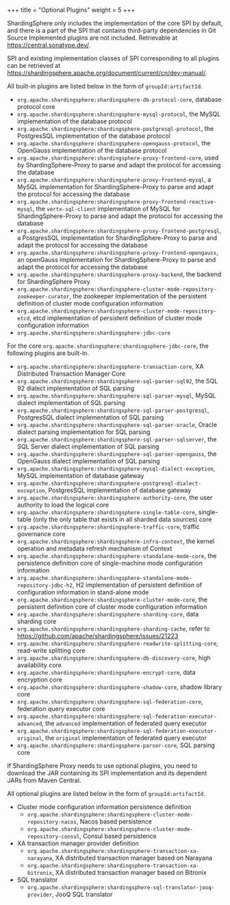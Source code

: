 +++
title = "Optional Plugins"
weight = 5
+++

ShardingSphere only includes the implementation of the core SPI by default, and there is a part of the SPI that contains
third-party dependencies in Git Source
Implemented plugins are not included. Retrievable at https://central.sonatype.dev/.

SPI and existing implementation classes of SPI corresponding to all plugins can be retrieved
at https://shardingsphere.apache.org/document/current/cn/dev-manual/.

All built-in plugins are listed below in the form of `groupId:artifactId`.

- `org.apache.shardingsphere:shardingsphere-db-protocol-core`, database protocol core
- `org.apache.shardingsphere:shardingsphere-mysql-protocol`, the MySQL implementation of the database protocol
- `org.apache.shardingsphere:shardingsphere-postgresql-protocol`, the PostgresSQL implementation of the database protocol
- `org.apache.shardingsphere:shardingsphere-opengauss-protocol`, the OpenGauss implementation of the database protocol
- `org.apache.shardingsphere:shardingsphere-proxy-frontend-core`, used by ShardingSphere-Proxy to parse and adapt the protocol for accessing the database
- `org.apache.shardingsphere:shardingsphere-proxy-frontend-mysql`, a MySQL implementation for ShardingSphere-Proxy to parse and adapt the protocol for accessing the database
- `org.apache.shardingsphere:shardingsphere-proxy-frontend-reactive-mysql`, the `vertx-sql-client` implementation of MySQL for ShardingSphere-Proxy to parse and adapt the protocol for accessing the database
- `org.apache.shardingsphere:shardingsphere-proxy-frontend-postgresql`, a PostgresSQL implementation for ShardingSphere-Proxy to parse and adapt the protocol for accessing the database
- `org.apache.shardingsphere:shardingsphere-proxy-frontend-opengauss`, an openGauss implementation for ShardingSphere-Proxy to parse and adapt the protocol for accessing the database
- `org.apache.shardingsphere:shardingsphere-proxy-backend`, the backend for ShardingSphere Proxy
- `org.apache.shardingsphere:shardingsphere-cluster-mode-repository-zookeeper-curator`, the zookeeper implementation of the persistent definition of cluster mode configuration information
- `org.apache.shardingsphere:shardingsphere-cluster-mode-repository-etcd`, etcd implementation of persistent definition of cluster mode configuration information
- `org.apache.shardingsphere:shardingsphere-jdbc-core`

For the core `org.apache.shardingsphere:shardingsphere-jdbc-core`, the following plugins are built-in.

- `org.apache.shardingsphere:shardingsphere-transaction-core`, XA Distributed Transaction Manager Core
- `org.apache.shardingsphere:shardingsphere-sql-parser-sql92`, the SQL 92 dialect implementation of SQL parsing
- `org.apache.shardingsphere:shardingsphere-sql-parser-mysql`, MySQL dialect implementation of SQL parsing
- `org.apache.shardingsphere:shardingsphere-sql-parser-postgresql`, PostgresSQL dialect implementation of SQL parsing
- `org.apache.shardingsphere:shardingsphere-sql-parser-oracle`, Oracle dialect parsing implementation for SQL parsing
- `org.apache.shardingsphere:shardingsphere-sql-parser-sqlserver`, the SQL Server dialect implementation of SQL parsing
- `org.apache.shardingsphere:shardingsphere-sql-parser-opengauss`, the OpenGauss dialect implementation of SQL parsing
- `org.apache.shardingsphere:shardingsphere-mysql-dialect-exception`, MySQL implementation of database gateway
- `org.apache.shardingsphere:shardingsphere-postgresql-dialect-exception`, PostgresSQL implementation of database
  gateway
- `org.apache.shardingsphere:shardingsphere-authority-core`, the user authority to load the logical core
- `org.apache.shardingsphere:shardingsphere-single-table-core`, single-table (only the only table that exists in all
  sharded data sources) core
- `org.apache.shardingsphere:shardingsphere-traffic-core`, traffic governance core
- `org.apache.shardingsphere:shardingsphere-infra-context`, the kernel operation and metadata refresh mechanism of
  Context
- `org.apache.shardingsphere:shardingsphere-standalone-mode-core`, the persistence definition core of single-machine
  mode configuration information
- `org.apache.shardingsphere:shardingsphere-standalone-mode-repository-jdbc-h2`, H2 implementation of persistent
  definition of configuration information in stand-alone mode
- `org.apache.shardingsphere:shardingsphere-cluster-mode-core`, the persistent definition core of cluster mode
  configuration information
- `org.apache.shardingsphere:shardingsphere-sharding-core`, data sharding core
- `org.apache.shardingsphere:shardingsphere-sharding-cache`, refer
  to https://github.com/apache/shardingsphere/issues/21223
- `org.apache.shardingsphere:shardingsphere-readwrite-splitting-core`, read-write splitting core
- `org.apache.shardingsphere:shardingsphere-db-discovery-core`, high availability core
- `org.apache.shardingsphere:shardingsphere-encrypt-core`, data encryption core
- `org.apache.shardingsphere:shardingsphere-shadow-core`, shadow library core
- `org.apache.shardingsphere:shardingsphere-sql-federation-core`, federation query executor core
- `org.apache.shardingsphere:shardingsphere-sql-federation-executor-advanced`, the `advanced` implementation of
  federated query executor
- `org.apache.shardingsphere:shardingsphere-sql-federation-executor-original`, the `original` implementation of
  federated query executor
- `org.apache.shardingsphere:shardingsphere-parser-core`, SQL parsing core

If ShardingSphere Proxy needs to use optional plugins, you need to download the JAR containing its SPI implementation
and its dependent JARs from Maven Central.

All optional plugins are listed below in the form of `groupId:artifactId`.

- Cluster mode configuration information persistence definition
    - `org.apache.shardingsphere:shardingsphere-cluster-mode-repository-nacos`, Nacos based persistence
    - `org.apache.shardingsphere:shardingsphere-cluster-mode-repository-consul`, Consul based persistence
- XA transaction manager provider definition
    - `org.apache.shardingsphere:shardingsphere-transaction-xa-narayana`, XA distributed transaction manager based on
      Narayana
    - `org.apache.shardingsphere:shardingsphere-transaction-xa-bitronix`, XA distributed transaction manager based on
      Bitronix
- SQL translator
    - `org.apache.shardingsphere:shardingsphere-sql-translator-jooq-provider`, JooQ SQL translator
